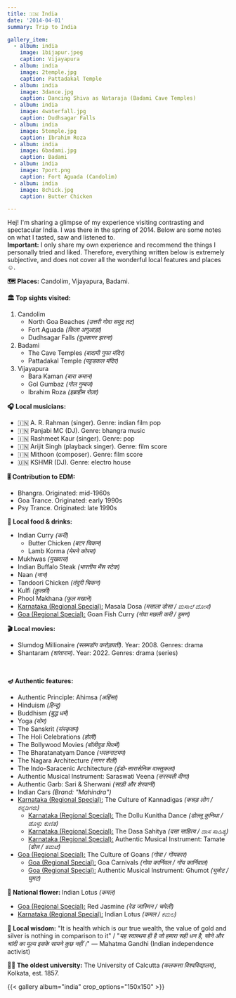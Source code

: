 ```yaml
---
title: 🇮🇳 India
date: '2014-04-01'
summary: Trip to India

gallery_item:
  - album: india
    image: 1bijapur.jpeg
    caption: Vijayapura
  - album: india
    image: 2temple.jpg
    caption: Pattadakal Temple
  - album: india
    image: 3dance.jpg
    caption: Dancing Shiva as Nataraja (Badami Cave Temples)
  - album: india
    image: 4waterfall.jpg
    caption: Dudhsagar Falls
  - album: india
    image: 5temple.jpg
    caption: Ibrahim Roza 
  - album: india
    image: 6badami.jpg
    caption: Badami 
  - album: india
    image: 7port.png
    caption: Fort Aguada (Candolim)
  - album: india
    image: 8chick.jpg
    caption: Butter Chicken 

---
```

Hej! I'm sharing a glimpse of my experience visiting contrasting and spectacular India. I was there in the spring of 2014. Below are some notes on what I tasted, saw and listened to.<br>
<b>Important:</b> I only share my own experience and recommend the things I personally tried and liked. Therefore, everything written below is extremely subjective, and does not cover all the wonderful local features and places ☺️.

<b>🗺 Places:</b> Candolim, Vijayapura, Badami.<br>

<b>🏛 Top sights visited: </b>
1. Candolim
    - North Goa Beaches <i>(उत्तरी गोवा समुद्र तट)</i>
    - Fort Aguada <i>(किला अगुआड़ा)</i>
    - Dudhsagar Falls <i>(दूधसागर झरना)</i>
2. Badami
    - The Cave Temples <i>(बादामी गुफा मंदिर)</i>
    - Pattadakal Temple <i>(पट्टडकल मंदिर)</i>
3. Vijayapura
    - Bara Kaman <i>(बारा कमान)</i>
    - Gol Gumbaz <i>(गोल गुम्बज)</i>
    - Ibrahim Roza <i>(इब्राहीम रोज़ा)</i>


<b>🎧 Local musicians: </b>
- 🇮🇳 A. R. Rahman (singer). Genre: indian film pop
- 🇮🇳 Panjabi MC (DJ). Genre: bhangra music
- 🇮🇳 Rashmeet Kaur (singer). Genre: pop
- 🇮🇳 Arijit Singh (playback singer). Genre: film score
- 🇮🇳 Mithoon (composer). Genre: film score
- 🇺🇳 KSHMR (DJ). Genre: electro house

<b>🎚️ Contribution to EDM: </b>
- Bhangra. Originated: mid-1960s
- Goa Trance. Originated: early 1990s
- Psy Trance. Originated: late 1990s


<b>🥘 Local food & drinks: </b>
- Indian Curry <i>(करी)</i>
  - Butter Chicken <i>(बटर चिकन)</i>
  - Lamb Korma <i>(मेमने कोरमा)</i>
- Mukhwas <i>(मुखवास)</i>
- Indian Buffalo Steak <i>(भारतीय भैंस स्टेक)</i>
- Naan <i>(नान)</i>
- Tandoori Chicken <i>(तंदुरी चिकन)</i>
- Kulfi <i>(क़ुल्फ़ी)</i>
- Phool Makhana <i>(फूल मखाने)</i>
- <u>Karnataka (Regional Special):</u> Masala Dosa <i>(मसाला डोसा / ಮಸಾಲೆ ದೋಸೆ)</i>
- <u>Goa (Regional Special):</u> Goan Fish Curry <i>(गोवा मछली करी / हुमण)</i>


<b>🎬 Local movies:</b>
- Slumdog Millionaire <i>(स्लमडॉग करोड़पती)</i>. Year: 2008. Genres: drama
- Shantaram <i>(शांताराम)</i>. Year: 2022. Genres: drama (series)
<br>


<b>🪔 Authentic features:</b>
- Authentic Principle: Ahimsa <i>(अहिंसा)</i>
- Hinduism <i>(हिन्दू)</i>
- Buddhism <i>(बुद्ध धर्म)</i>
- Yoga <i>(योग)</i>
- The Sanskrit <i>(संस्कृतम्)</i>
- The Holi Celebrations <i>(होली)</i>
- The Bollywood Movies <i>(बॉलीवुड फिल्में)</i>
- The Bharatanatyam Dance <i>(भरतनाट्यम)</i>
- The Nagara Architecture <i>(नागर शैली)</i>
- The Indo-Saracenic Architecture <i>(इंडो-सारासेनिक वास्तुकला)</i>
- Authentic Musical Instrument: Saraswati Veena <i>(सरस्वती वीणा)</i>
- Authentic Garb: Sari & Sherwani <i>(साड़ी और शेरवानी)</i>
- Indian Cars <i>(Brand: "Mahindra")</i>
- <u>Karnataka (Regional Special):</u> The Culture of Kannadigas <i>(कन्नड़ लोग / ಕನ್ನಡಿಗರು)</i>
  - <u>Karnataka (Regional Special):</u> The Dollu Kunitha Dance <i>(डोल्लू कुनिथा / ಡೊಳ್ಳು ಕುಣಿತ)</i>
  - <u>Karnataka (Regional Special):</u> The Dasa Sahitya <i>(दसा साहित्य / ದಾಸ ಸಾಹಿತ್ಯ)</i>
  - <u>Karnataka (Regional Special):</u> Authentic Musical Instrument: Tamate <i>(ढोल / ತಮಟೆ)</i>
- <u>Goa (Regional Special):</u> The Culture of Goans <i>(गोवा / गोंयकार)</i>
  - <u>Goa (Regional Special):</u> Goa Carnivals <i>(गोवा कार्निवल / गोंय कार्निवाल)</i>
  - <u>Goa (Regional Special):</u> Authentic Musical Instrument: Ghumot <i>(घुमोट / घुमट)</i>


<b>💐 National flower: </b> Indian Lotus <i>(कमल)</i>
- <u>Goa (Regional Special):</u> Red Jasmine <i>(रेड जास्मिन  / चमेली)</i>
- <u>Karnataka (Regional Special):</u> Indian Lotus <i>(कमल / ಕಮಲ)</i>


<b>🦉 Local wisdom:</b> "It is health which is our true wealth, the value of gold and silver is nothing in comparison to it" / "<i>यह स्वास्थय ही है जो हमारा सही धन है, सोने और चांदी का मूल्य इसके सामने कुछ नहीं।</i>" — Mahatma Gandhi (Indian independence activist)


<b>👨‍🎓 The oldest university:</b> The University of Calcutta <i>(कलकत्ता विश्वविद्यालय)</i>, Kolkata, est. 1857. 


{{< gallery album="india" crop_options="150x150" >}}
   

